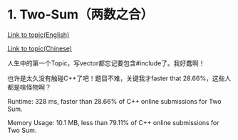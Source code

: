 # 1. Two-Sum（两数之合）
[Link to topic(English)](https://leetcode.com/problems/two-sum/)

[Link to topic(Chinese)](https://leetcode-cn.com/problems/two-sum/)



人生中的第一个Topic，写vector都忘记要包含#include了。我好蠢啊！

也许是太久没有触碰C++了吧！题目不难，关键我才faster that 28.66%，这些人都是啥怪物啊？

Runtime: 328 ms, faster than 28.66% of C++ online submissions for Two Sum.  

Memory Usage: 10.1 MB, less than 79.11% of C++ online submissions for Two Sum.  
